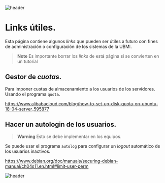 
![header](/Tutoriales-IFC/assets/header.png)















# Links útiles.

Esta página contiene algunos *links* que pueden ser útiles a futuro con fines de administración
o configuración de los sistemas de la UBMI.

> **Note**
> Es importante borrar los *links* de está página si se convierten en un tutorial

## Gestor de *cuotas*.

Para imponer cuotas de almacenamiento a los usuarios de los servidores. Usando
el programa `quota`.

https://www.alibabacloud.com/blog/how-to-set-up-disk-quota-on-ubuntu-18-04-server_595877

## Hacer un autologin de los usuarios.

> **Warning**
> Esto se debe implementar en los equipos.

Se puede usar el programa `autolog` para configurar un *logout* automático de los usuarios
inactivos.

https://www.debian.org/doc/manuals/securing-debian-manual/ch04s11.en.html#limit-user-perm















![header](/Tutoriales-IFC/assets/header.png)

